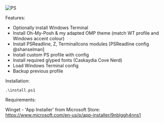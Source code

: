 
![PS](https://imgur.com/KabIqPC.gif)

Features:

- Optionally install Windows Terminal
- Install Oh-My-Posh & my adapted OMP theme (match WT profile and Windows accent colour)
- Install PSReadline, Z, TerminalIcons modules [PSReadline config @shanselman]
- Install custom PS profile with config
- Install required glyped fonts (Caskaydia Cove Nerd)
- Load Windows Terminal config
- Backup previous profile


Installation:

```.\install.ps1```

Requirements:

Winget - 'App Installer' from Microsoft Store: https://www.microsoft.com/en-us/p/app-installer/9nblggh4nns1
